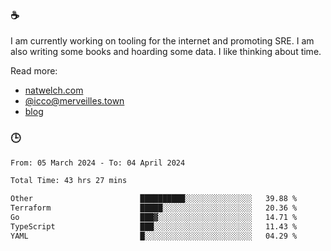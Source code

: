 ### ☕

I am currently working on tooling for the internet and promoting SRE. I am also writing some books and hoarding some data. I like thinking about time. 

Read more:

 - [natwelch.com](https://natwelch.com)
 - [@icco@merveilles.town](https://merveilles.town/@icco)
 - [blog](https://writing.natwelch.com)

### 🕒

<!--START_SECTION:waka-->

```txt
From: 05 March 2024 - To: 04 April 2024

Total Time: 43 hrs 27 mins

Other                        ██████████░░░░░░░░░░░░░░░   39.88 %
Terraform                    █████░░░░░░░░░░░░░░░░░░░░   20.36 %
Go                           ███▓░░░░░░░░░░░░░░░░░░░░░   14.71 %
TypeScript                   ███░░░░░░░░░░░░░░░░░░░░░░   11.43 %
YAML                         █░░░░░░░░░░░░░░░░░░░░░░░░   04.29 %
```

<!--END_SECTION:waka-->
